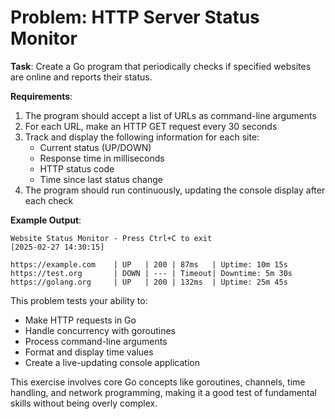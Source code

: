 # Problem: HTTP Server Status Monitor

**Task**: Create a Go program that periodically checks if specified websites are online and reports their status.

**Requirements**:

1. The program should accept a list of URLs as command-line arguments
2. For each URL, make an HTTP GET request every 30 seconds
3. Track and display the following information for each site:
   - Current status (UP/DOWN)
   - Response time in milliseconds
   - HTTP status code
   - Time since last status change
4. The program should run continuously, updating the console display after each check

**Example Output**:

```
Website Status Monitor - Press Ctrl+C to exit
[2025-02-27 14:30:15]

https://example.com    | UP   | 200 | 87ms   | Uptime: 10m 15s
https://test.org       | DOWN | --- | Timeout| Downtime: 5m 30s
https://golang.org     | UP   | 200 | 132ms  | Uptime: 25m 45s
```

This problem tests your ability to:

- Make HTTP requests in Go
- Handle concurrency with goroutines
- Process command-line arguments
- Format and display time values
- Create a live-updating console application

This exercise involves core Go concepts like goroutines, channels, time handling, and network programming, making it a good test of fundamental skills without being overly complex.
